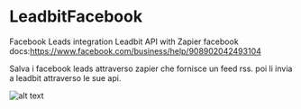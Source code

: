 # LeadbitFacebook
Facebook Leads integration Leadbit API with Zapier
facebook docs:https://www.facebook.com/business/help/908902042493104

Salva i facebook leads attraverso zapier che fornisce un feed rss.
poi li invia a leadbit attraverso le sue api.

![alt text](https://user-images.githubusercontent.com/1611152/29681887-ce5c40b6-8911-11e7-9fa3-641f9ab950bb.png) 
